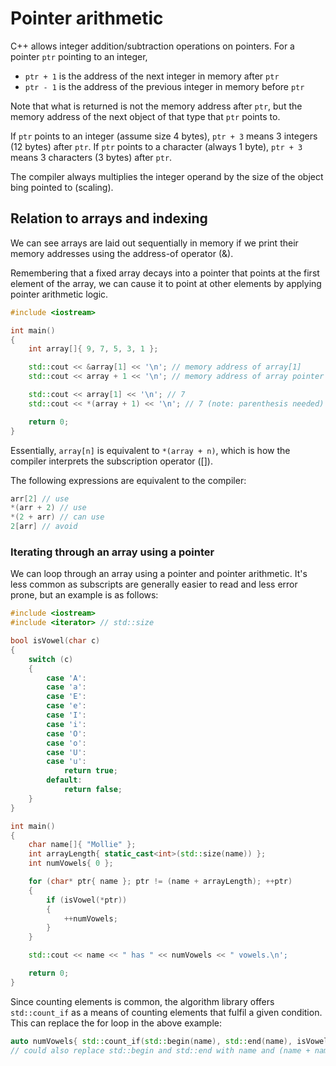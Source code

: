 # Pointer arithmetic

C++ allows integer addition/subtraction operations on pointers.
For a pointer `ptr` pointing to an integer,
- `ptr + 1` is the address of the next integer in memory after `ptr`
- `ptr - 1` is the address of the previous integer in memory before `ptr`

Note that what is returned is not the memory address after `ptr`, but the memory address of the next object of that type that `ptr` points to.

If `ptr` points to an integer (assume size 4 bytes), `ptr + 3` means 3 integers (12 bytes) after `ptr`.
If `ptr` points to a character (always 1 byte), `ptr + 3` means 3 characters (3 bytes) after `ptr`.

The compiler always multiplies the integer operand by the size of the object bing pointed to (scaling).

## Relation to arrays and indexing

We can see arrays are laid out sequentially in memory if we print their memory addresses using the address-of operator (&).

Remembering that a fixed array decays into a pointer that points at the first element of the array, we can cause it to point at other elements by applying pointer arithmetic logic.


```cpp
#include <iostream>

int main()
{
    int array[]{ 9, 7, 5, 3, 1 };

    std::cout << &array[1] << '\n'; // memory address of array[1]
    std::cout << array + 1 << '\n'; // memory address of array pointer + 1

    std::cout << array[1] << '\n'; // 7
    std::cout << *(array + 1) << '\n'; // 7 (note: parenthesis needed)

    return 0;
}
```

Essentially, `array[n]` is equivalent to `*(array + n)`, which is how the compiler interprets the subscription operator ([]).

The following expressions are equivalent to the compiler:
```cpp
arr[2] // use
*(arr + 2) // use
*(2 + arr) // can use
2[arr] // avoid
```

### Iterating through an array using a pointer

We can loop through an array using a pointer and pointer arithmetic.
It's less common as subscripts are generally easier to read and less error prone, but an example is as follows:

```cpp
#include <iostream>
#include <iterator> // std::size

bool isVowel(char c)
{
    switch (c)
    {
        case 'A':
        case 'a':
        case 'E':
        case 'e':
        case 'I':
        case 'i':
        case 'O':
        case 'o':
        case 'U':
        case 'u':
            return true;
        default:
            return false;
    }
}

int main()
{
    char name[]{ "Mollie" };
    int arrayLength{ static_cast<int>(std::size(name)) };
    int numVowels{ 0 };

    for (char* ptr{ name }; ptr != (name + arrayLength); ++ptr)
    {
        if (isVowel(*ptr))
        {
            ++numVowels;
        }
    }

    std::cout << name << " has " << numVowels << " vowels.\n';

    return 0;
}
```

Since counting elements is common, the algorithm library offers `std::count_if` as a means of counting elements that fulfil a given condition.
This can replace the for loop in the above example:

```cpp
auto numVowels{ std::count_if(std::begin(name), std::end(name), isVowel) } ;
// could also replace std::begin and std::end with name and (name + nameLength)
```



